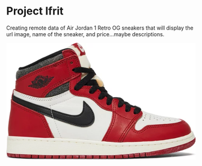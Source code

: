 # Project Ifrit
Creating remote data of Air Jordan 1 Retro OG sneakers that will display the url image, name of the sneaker, and price…maybe descriptions.

<img src="images/Air_Jordan_1_Retro_High_OG.png" alt="Air Jordan 1 Retro High OG">
